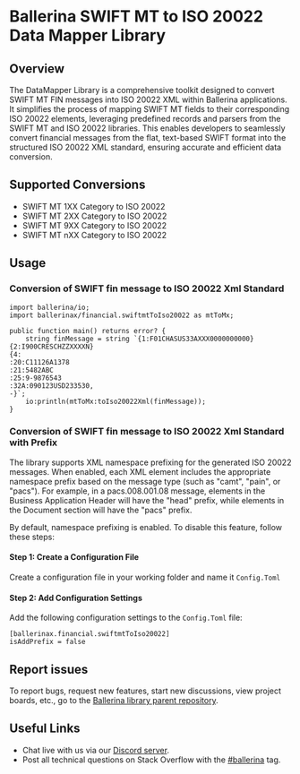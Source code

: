 # Ballerina SWIFT MT to ISO 20022 Data Mapper Library

## Overview

The DataMapper Library is a comprehensive toolkit designed to convert SWIFT MT FIN messages into ISO 20022 XML within Ballerina applications. It simplifies the process of mapping SWIFT MT fields to their corresponding ISO 20022 elements, leveraging predefined records and parsers from the SWIFT MT and ISO 20022 libraries. This enables developers to seamlessly convert financial messages from the flat, text-based SWIFT format into the structured ISO 20022 XML standard, ensuring accurate and efficient data conversion.

## Supported Conversions

- SWIFT MT 1XX Category to ISO 20022
- SWIFT MT 2XX Category to ISO 20022
- SWIFT MT 9XX Category to ISO 20022
- SWIFT MT nXX Category to ISO 20022

## Usage

### Conversion of SWIFT fin message to ISO 20022 Xml Standard

```ballerina
import ballerina/io;
import ballerinax/financial.swiftmtToIso20022 as mtToMx;

public function main() returns error? {
    string finMessage = string `{1:F01CHASUS33AXXX0000000000}
{2:I900CRESCHZZXXXXN}
{4:
:20:C11126A1378
:21:5482ABC
:25:9-9876543
:32A:090123USD233530,
-}`;
    io:println(mtToMx:toIso20022Xml(finMessage));
}
```

### Conversion of SWIFT fin message to ISO 20022 Xml Standard with Prefix

The library supports XML namespace prefixing for the generated ISO 20022 messages. When enabled, each XML element includes the appropriate namespace prefix based on the message type (such as "camt", "pain", or "pacs"). For example, in a pacs.008.001.08 message, elements in the Business Application Header will have the "head" prefix, while elements in the Document section will have the "pacs" prefix. 

By default, namespace prefixing is enabled. To disable this feature, follow these steps:

#### Step 1: Create a Configuration File

Create a configuration file in your working folder and name it `Config.Toml`

#### Step 2: Add Configuration Settings

Add the following configuration settings to the `Config.Toml` file:

```ballerina
[ballerinax.financial.swiftmtToIso20022]
isAddPrefix = false
```

## Report issues

To report bugs, request new features, start new discussions, view project boards, etc., go to
the [Ballerina library parent repository](https://github.com/ballerina-platform/ballerina-library).

## Useful Links

- Chat live with us via our [Discord server](https://discord.gg/ballerinalang).
- Post all technical questions on Stack Overflow with the [#ballerina](https://stackoverflow.com/questions/tagged/ballerina) tag.
